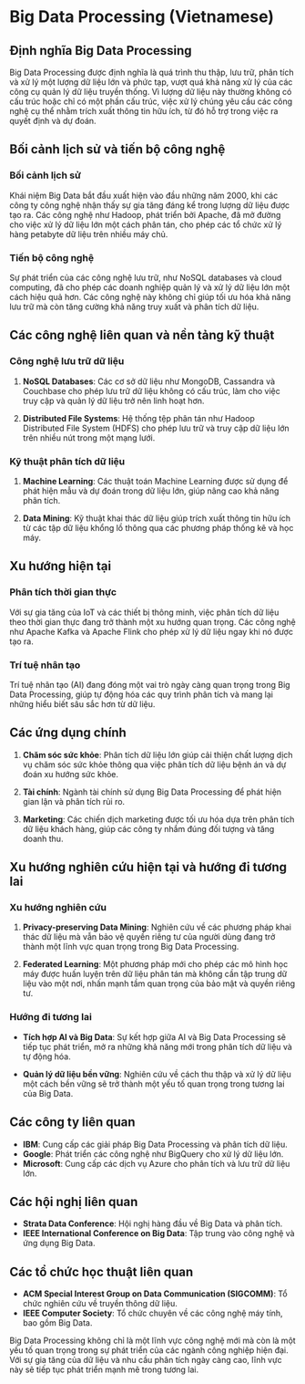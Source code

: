 # Big Data Processing (Vietnamese)

## Định nghĩa Big Data Processing

Big Data Processing được định nghĩa là quá trình thu thập, lưu trữ, phân tích và xử lý một lượng dữ liệu lớn và phức tạp, vượt quá khả năng xử lý của các công cụ quản lý dữ liệu truyền thống. Vì lượng dữ liệu này thường không có cấu trúc hoặc chỉ có một phần cấu trúc, việc xử lý chúng yêu cầu các công nghệ cụ thể nhằm trích xuất thông tin hữu ích, từ đó hỗ trợ trong việc ra quyết định và dự đoán.

## Bối cảnh lịch sử và tiến bộ công nghệ

### Bối cảnh lịch sử

Khái niệm Big Data bắt đầu xuất hiện vào đầu những năm 2000, khi các công ty công nghệ nhận thấy sự gia tăng đáng kể trong lượng dữ liệu được tạo ra. Các công nghệ như Hadoop, phát triển bởi Apache, đã mở đường cho việc xử lý dữ liệu lớn một cách phân tán, cho phép các tổ chức xử lý hàng petabyte dữ liệu trên nhiều máy chủ.

### Tiến bộ công nghệ

Sự phát triển của các công nghệ lưu trữ, như NoSQL databases và cloud computing, đã cho phép các doanh nghiệp quản lý và xử lý dữ liệu lớn một cách hiệu quả hơn. Các công nghệ này không chỉ giúp tối ưu hóa khả năng lưu trữ mà còn tăng cường khả năng truy xuất và phân tích dữ liệu.

## Các công nghệ liên quan và nền tảng kỹ thuật

### Công nghệ lưu trữ dữ liệu

1. **NoSQL Databases**: Các cơ sở dữ liệu như MongoDB, Cassandra và Couchbase cho phép lưu trữ dữ liệu không có cấu trúc, làm cho việc truy cập và quản lý dữ liệu trở nên linh hoạt hơn.
   
2. **Distributed File Systems**: Hệ thống tệp phân tán như Hadoop Distributed File System (HDFS) cho phép lưu trữ và truy cập dữ liệu lớn trên nhiều nút trong một mạng lưới.

### Kỹ thuật phân tích dữ liệu

1. **Machine Learning**: Các thuật toán Machine Learning được sử dụng để phát hiện mẫu và dự đoán trong dữ liệu lớn, giúp nâng cao khả năng phân tích.
   
2. **Data Mining**: Kỹ thuật khai thác dữ liệu giúp trích xuất thông tin hữu ích từ các tập dữ liệu khổng lồ thông qua các phương pháp thống kê và học máy.

## Xu hướng hiện tại

### Phân tích thời gian thực

Với sự gia tăng của IoT và các thiết bị thông minh, việc phân tích dữ liệu theo thời gian thực đang trở thành một xu hướng quan trọng. Các công nghệ như Apache Kafka và Apache Flink cho phép xử lý dữ liệu ngay khi nó được tạo ra.

### Trí tuệ nhân tạo

Trí tuệ nhân tạo (AI) đang đóng một vai trò ngày càng quan trọng trong Big Data Processing, giúp tự động hóa các quy trình phân tích và mang lại những hiểu biết sâu sắc hơn từ dữ liệu.

## Các ứng dụng chính

1. **Chăm sóc sức khỏe**: Phân tích dữ liệu lớn giúp cải thiện chất lượng dịch vụ chăm sóc sức khỏe thông qua việc phân tích dữ liệu bệnh án và dự đoán xu hướng sức khỏe.
   
2. **Tài chính**: Ngành tài chính sử dụng Big Data Processing để phát hiện gian lận và phân tích rủi ro.

3. **Marketing**: Các chiến dịch marketing được tối ưu hóa dựa trên phân tích dữ liệu khách hàng, giúp các công ty nhắm đúng đối tượng và tăng doanh thu.

## Xu hướng nghiên cứu hiện tại và hướng đi tương lai

### Xu hướng nghiên cứu

1. **Privacy-preserving Data Mining**: Nghiên cứu về các phương pháp khai thác dữ liệu mà vẫn bảo vệ quyền riêng tư của người dùng đang trở thành một lĩnh vực quan trọng trong Big Data Processing.

2. **Federated Learning**: Một phương pháp mới cho phép các mô hình học máy được huấn luyện trên dữ liệu phân tán mà không cần tập trung dữ liệu vào một nơi, nhấn mạnh tầm quan trọng của bảo mật và quyền riêng tư.

### Hướng đi tương lai

- **Tích hợp AI và Big Data**: Sự kết hợp giữa AI và Big Data Processing sẽ tiếp tục phát triển, mở ra những khả năng mới trong phân tích dữ liệu và tự động hóa.

- **Quản lý dữ liệu bền vững**: Nghiên cứu về cách thu thập và xử lý dữ liệu một cách bền vững sẽ trở thành một yếu tố quan trọng trong tương lai của Big Data.

## Các công ty liên quan

- **IBM**: Cung cấp các giải pháp Big Data Processing và phân tích dữ liệu.
- **Google**: Phát triển các công nghệ như BigQuery cho xử lý dữ liệu lớn.
- **Microsoft**: Cung cấp các dịch vụ Azure cho phân tích và lưu trữ dữ liệu lớn.
  
## Các hội nghị liên quan

- **Strata Data Conference**: Hội nghị hàng đầu về Big Data và phân tích.
- **IEEE International Conference on Big Data**: Tập trung vào công nghệ và ứng dụng Big Data.

## Các tổ chức học thuật liên quan

- **ACM Special Interest Group on Data Communication (SIGCOMM)**: Tổ chức nghiên cứu về truyền thông dữ liệu.
- **IEEE Computer Society**: Tổ chức chuyên về các công nghệ máy tính, bao gồm Big Data.

Big Data Processing không chỉ là một lĩnh vực công nghệ mới mà còn là một yếu tố quan trọng trong sự phát triển của các ngành công nghiệp hiện đại. Với sự gia tăng của dữ liệu và nhu cầu phân tích ngày càng cao, lĩnh vực này sẽ tiếp tục phát triển mạnh mẽ trong tương lai.